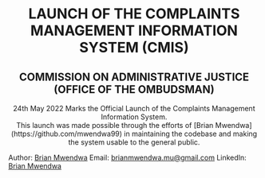 <h1 align='center'>
LAUNCH OF THE COMPLAINTS MANAGEMENT INFORMATION SYSTEM (CMIS)
</h1>

<h2 align='center'> COMMISSION ON ADMINISTRATIVE JUSTICE <br/> (OFFICE OF THE OMBUDSMAN)</h2>

<p align='center'>
24th May 2022 Marks the Official Launch of the Complaints Management Information System.
<br/>
This launch was made possible through the efforts of [Brian Mwendwa](https://github.com/mwendwa99) in maintaining the
codebase and making the system usable to the general public.
</p>

Author: [Brian Mwendwa](https://github.com/mwendwa99)
Email: [brianmwendwa.mu@gmail.com](mailto:brianmwendwa.mu@gmail.com)
LinkedIn: [Brian Mwendwa](https://www.linkedin.com/in/brian-mwendwa-25326a173/)
